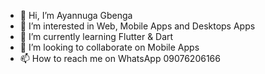 - 👋 Hi, I’m Ayannuga Gbenga
- 👀 I’m interested in Web, Mobile Apps and Desktops Apps
- 🌱 I’m currently learning Flutter & Dart
- 💞️ I’m looking to collaborate on Mobile Apps
- 📫 How to reach me on WhatsApp 09076206166

<!---
gbbest15/gbbest15 is a ✨ special ✨ repository because its `README.md` (this file) appears on your GitHub profile.
You can click the Preview link to take a look at your changes.
--->
